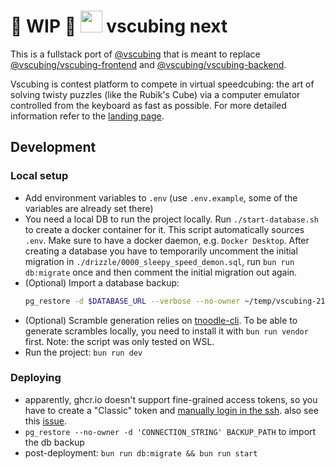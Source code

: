 # 🚧 WIP 🚧  <img src="https://vscubing.com/favicon.svg" width="35px" /> vscubing next

This is a fullstack port of [@vscubing](https://github.com/vscubing) that is meant to replace [@vscubing/vscubing-frontend](https://github.com/vscubing/vscubing-frontend) and [@vscubing/vscubing-backend](https://github.com/vscubing/vscubing-backend).

Vscubing is contest platform to compete in virtual speedcubing: the art of solving twisty puzzles (like the Rubik's Cube) via a computer emulator controlled from the keyboard as fast as possible. For more detailed information refer to the [landing page](https://vscubing.com/landing).

## Development

### Local setup

- Add environment variables to `.env` (use `.env.example`, some of the variables are already set there)
- You need a local DB to run the project locally. Run `./start-database.sh` to create a docker container for it. This script automatically sources `.env`. Make sure to have a docker daemon, e.g. `Docker Desktop`. After creating a database you have to temporarily uncomment the initial migration in `./drizzle/0000_sleepy_speed_demon.sql`, run `bun run db:migrate` once and then comment the initial migration out again.
- (Optional) Import a database backup:
    ```bash
    pg_restore -d $DATABASE_URL --verbose --no-owner ~/temp/vscubing-21.03.2025.sql 
    ```
- (Optional) Scramble generation relies on [tnoodle-cli](https://github.com/SpeedcuberOSS/tnoodle-cli). To be able to generate scrambles locally, you need to install it with `bun run vendor` first. Note: the script was only tested on WSL.
- Run the project: `bun run dev`

### Deploying

- apparently, ghcr.io doesn't support fine-grained access tokens, so you have to create a "Classic" token and [manually login in the ssh](https://coolify.io/docs/knowledge-base/docker/registry#docker-credentials). also see this [issue](https://github.com/docker/docker-credential-helpers/issues/182#issuecomment-1898955055).
- `pg_restore --no-owner -d 'CONNECTION_STRING' BACKUP_PATH` to import the db backup
- post-deployment: `bun run db:migrate && bun run start`
